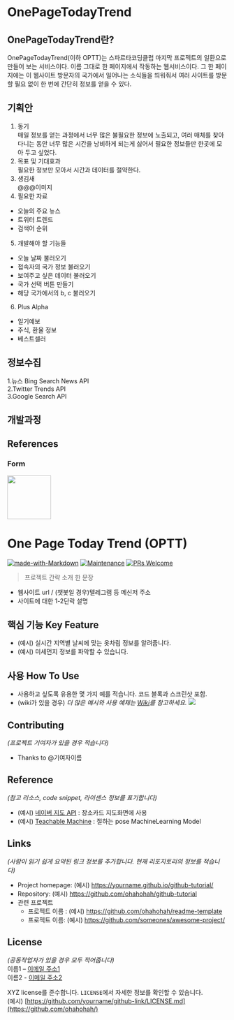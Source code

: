 # OnePageTodayTrend
## OnePageTodayTrend란?
OnePageTodayTrend(이하 OPTT)는 스파르타코딩클럽 마지막 프로젝트의 일환으로 만들어 보는 서비스이다. 이름 그대로 한 페이지에서 작동하는 웹서비스이다. 그 한 페이지에는 이 웹사이트 방문자의 국가에서 일어나는 소식들을 띄워줘서 여러 사이트를 방문할 필요 없이 한 번에 간단히 정보를 얻을 수 있다.
## 기획안
1. 동기<br>
매일 정보를 얻는 과정에서 너무 많은 불필요한 정보에 노출되고, 여러 매체를 찾아 다니는 동안 너무 많은 시간을 낭비하게 되는게 싫어서 필요한 정보들만 한곳에 모아 두고 싶었다.<br>
2. 목표 및 기대효과<br>
필요한 정보만 모아서 시간과 데이터를 절약한다.
3. 생김새<br>
@@@이미지
4. 필요한 자료<br>
  + 오늘의 주요 뉴스<br>
  + 트위터 트렌드<br>
  + 검색어 순위<br>
5. 개발해야 할 기능들<br>
  + 오늘 날짜 불러오기
  + 접속자의 국가 정보 불러오기<br>
  + 보여주고 싶은 데이터 불러오기<br>
  + 국가 선택 버튼 만들기<br>
  + 해당 국가에서의 b, c 불러오기<br>
6. Plus Alpha<br>
  + 일기예보<br>
  + 주식, 환율 정보<br>
  + 베스트셀러<br>
## 정보수집
1.뉴스 Bing Search News API<br>
2.Twitter Trends API<br>
3.Google Search API<br>
## 개발과정

## References


### Form
<img src="https://user-images.githubusercontent.com/17819874/79853717-5db2f900-8403-11ea-99ba-ed0bb3cdb9ef.png" height="100"/>

# One Page Today Trend (OPTT)  
[![made-with-Markdown](https://img.shields.io/badge/Made%20with-Markdown-1f425f.svg)](http://commonmark.org)
[![Maintenance](https://img.shields.io/badge/Maintained%3F-yes-green.svg)](https://github.com/ohahohah/readme-template/graphs/commit-activity) 
[![PRs Welcome](https://img.shields.io/badge/PRs-welcome-brightgreen.svg?style=flat-square)](http://makeapullrequest.com)



> 프로젝트 간략 소개 한 문장 
- 웹사이트 url / (챗봇일 경우)텔레그램 등 메신저 주소
- 사이트에 대한 1-2단락 설명

## 핵심 기능  Key Feature
- (예시) 실시간 지역별 날씨에 맞는 옷차림 정보를 알려줍니다.
- (예시) 미세먼지 정보를 파악할 수 있습니다.

## 사용 How To Use
- 사용하고 싶도록 유용한 몇 가지 예를 적습니다. 코드 블록과 스크린샷 포함.
- (wiki가 있을 경우) _더 많은 예시와 사용 예제는 [Wiki](wiki)를 참고하세요._
![](header.png)

## Contributing
*(프로젝트 기여자가 있을 경우 적습니다)*
- Thanks to @기여자이름

## Reference
*(참고 리소스,  code snippet, 라이센스 정보를 표기합니다)*
- (예시) [네이버 지도 API](링크url) : 장소카드 지도화면에 사용
- (예시) [Teachable Machine](https://teachablemachine.withgoogle.com/) : 절하는 pose MachineLearning Model 

## Links
*(사람이 읽기 쉽게 요약된 링크 정보를 추가합니다. 현재 리포지토리의 정보를 적습니다)*
- Project homepage: (예시) https://yourname.github.io/github-tutorial/
- Repository: (예시) https://github.com/ohahohah/github-tutorial
- 관련 프로젝트
  - 프로젝트 이름 : (예시) https://github.com/ohahohah/readme-template
  - 프로젝트 이름: (예시) https://github.com/someones/awesome-project/

## License
*(공동작업자가 있을 경우 모두 적어줍니다)*  
이름1 – [이메일 주소1](mailto:이메일주소@example.com)  
이름2 - [이메일 주소2](mailto:이메일주소@example.com)  

XYZ license를 준수합니다. ``LICENSE``에서 자세한 정보를 확인할 수 있습니다.  
(예시) [https://github.com/yourname/github-link/LICENSE.md](https://github.com/ohahohah/)
